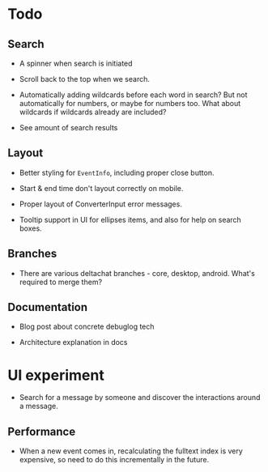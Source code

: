 # Todo

## Search

- A spinner when search is initiated

- Scroll back to the top when we search.

- Automatically adding wildcards before each word in search? But not
  automatically for numbers, or maybe for numbers too. What about wildcards if
  wildcards already are included?

- See amount of search results

## Layout

- Better styling for `EventInfo`, including proper close button.

- Start & end time don't layout correctly on mobile.

- Proper layout of ConverterInput error messages.

- Tooltip support in UI for ellipses items, and also for help
  on search boxes.

## Branches

- There are various deltachat branches - core, desktop, android. What's
  required to merge them?

## Documentation

- Blog post about concrete debuglog tech

- Architecture explanation in docs

# UI experiment

- Search for a message by someone and discover the interactions around
  a message.

## Performance

- When a new event comes in, recalculating the fulltext index is very
  expensive, so need to do this incrementally in the future.
